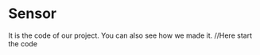 # Sensor
It is the code of our project. You can also see how we made it.
//Here start the code 

#

#

#
